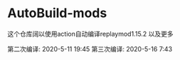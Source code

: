 # AutoBuild-mods
这个仓库阔以使用action自动编译replaymod1.15.2 以及更多

第二次编译: 2020-5-11 19:45
第三次编译: 2020-5-16 7:43
